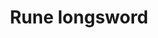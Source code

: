 ---
layout: item
title: Rune longsword
item-id: 1303
datatable: true
id: 1303
name: "Rune longsword"
monsters:
  - id: 7416
    name: "Obor"
    combat_level: 106
    wiki_url: "https://oldschool.runescape.wiki/w/Obor"
    drops:
      - quantity: "1"
        rarity: 0.0423728813559322
    image: "https://oldschool.runescape.wiki/images/8/88/Obor.png?8ec21"
  - id: 8195
    name: "Bryophyta"
    combat_level: 128
    wiki_url: "https://oldschool.runescape.wiki/w/Bryophyta"
    drops:
      - quantity: "1"
        rarity: 0.05084745762711865
    image: "https://oldschool.runescape.wiki/images/8/86/Bryophyta.png?090fd"
---